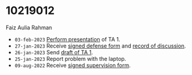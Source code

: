 # 10219012
Faiz Aulia Rahman

+ `03-feb-2023` [Perform presentation](https://www.instagram.com/p/CoMYeZaPAkQ/) of TA 1.
+ `27-jan-2023` Receive [signed defense form](https://osf.io/ywh4s) and [record of discussion](https://osf.io/rvya9).
+ `26-jan-2023` Send [draft of TA 1](https://osf.io/yfk95).
+ `25-jan-2023` Report problem with the laptop.
+ `09-aug-2022` Receive [signed supervision form](https://osf.io/z8pd5).